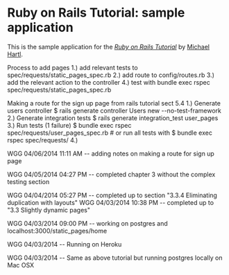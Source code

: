 # Ruby on Rails Tutorial: sample application

This is the sample application for
the [*Ruby on Rails Tutorial*](http://railstutorial.org/)
by [Michael Hartl](http://michaelhartl.com/).

Process to add pages
  1.) add relevant tests to spec/requests/static_pages_spec.rb
  2.) add route to config/routes.rb
  3.) add the relevant action to the controller
  4.) test with bundle exec rspec spec/requests/static_pages_spec.rb

Making a route for the sign up page from rails tutorial sect 5.4
  1.) Generate users controller
     $ rails generate controller Users new --no-test-framework
  2.) Generate integration tests
     $ rails generate integration_test user_pages
  3.) Run tests (1 failure)
     $ bundle exec rspec spec/requests/user_pages_spec.rb
     # or run all tests with
     $ bundle exec rspec spec/requests/
  4.) 

WGG 04/06/2014 11:11 AM -- adding notes on making a route for sign up page

WGG 04/05/2014 04:27 PM -- completed chapter 3 without the complex testing section

WGG 04/04/2014 05:27 PM -- completed up to section "3.3.4 Eliminating duplication with layouts"
WGG 04/03/2014 10:38 PM -- completed up to "3.3 Slightly dynamic pages"

WGG 04/03/2014 09:00 PM -- working on postgres and localhost:3000/static_pages/home

WGG 04/03/2014 -- Running on Heroku

WGG 04/03/2014 -- Same as above tutorial but running postgres locally
on Mac OSX
